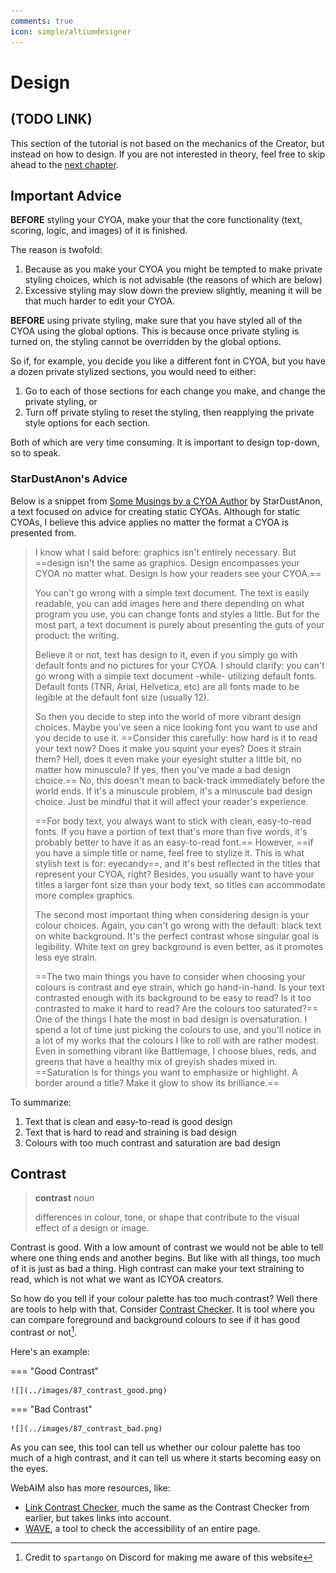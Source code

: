 ```yaml
---
comments: true
icon: simple/altiumdesigner
---
```


# Design

## (TODO LINK)
This section of the tutorial is not based on the mechanics of the Creator, but
instead on how to design. If you are not interested in theory, feel free to
skip ahead to the [next chapter].

## Important Advice
**BEFORE** styling your CYOA, make your that the core functionality (text,
scoring, logic, and images) of it is finished.

The reason is twofold:

1. Because as you make your CYOA you might be tempted to make private styling
   choices, which is not advisable (the reasons of which are below)
2. Excessive styling may slow down the preview slightly, meaning it will be
   that much harder to edit your CYOA.

**BEFORE** using private styling, make sure that you have styled all of the
CYOA using the global options. This is because once private styling is turned
on, the styling cannot be overridden by the global options.

So if, for example, you decide you like a different font in CYOA, but you have
a dozen private stylized sections, you would need to either:

1. Go to each of those sections for each change you make, and change the
   private styling, or
2. Turn off private styling to reset the styling, then reapplying the private
   style options for each section.

Both of which are very time consuming. It is important to design top-down, so
to speak.

### StarDustAnon's Advice
Below is a snippet from [Some Musings by a CYOA Author] by StarDustAnon, a text
focused on advice for creating static CYOAs. Although for static CYOAs, I
believe this advice applies no matter the format a CYOA is presented from.

> I know what I said before: graphics isn't entirely necessary. But ==design
> isn't the same as graphics. Design encompasses your CYOA no matter what.
> Design is how your readers see your CYOA.==
> 
> You can't go wrong with a simple text document. The text is easily readable,
> you can add images here and there depending on what program you use, you can
> change fonts and styles a little. But for the most part, a text document is
> purely about presenting the guts of your product: the writing.
> 
> Believe it or not, text has design to it, even if you simply go with default
> fonts and no pictures for your CYOA. I should clarify: you can't go wrong
> with a simple text document -while- utilizing default fonts. Default fonts
> (TNR, Arial, Helvetica, etc) are all fonts made to be legible at the default
> font size (usually 12). 
> 
> So then you decide to step into the world of more vibrant design choices.
> Maybe you've seen a nice looking font you want to use and you decide to use
> it. ==Consider this carefully: how hard is it to read your text now? Does it
> make you squint your eyes? Does it strain them? Hell, does it even make your
> eyesight stutter a little bit, no matter how minuscule? If yes, then you've
> made a bad design choice.== No, this doesn't mean to back-track immediately
> before the world ends. If it's a minuscule problem, it's a minuscule bad
> design choice. Just be mindful that it will affect your reader's experience.
> 
> ==For body text, you always want to stick with clean, easy-to-read fonts. If
> you have a portion of text that's more than five words, it's probably better
> to have it as an easy-to-read font.== However, ==if you have a simple title
> or name, feel free to stylize it. This is what stylish text is for:
> eyecandy==, and it's best reflected in the titles that represent your CYOA,
> right? Besides, you usually want to have your titles a larger font size than
> your body text, so titles can accommodate more complex graphics.
> 
> The second most important thing when considering design is your colour
> choices. Again, you can't go wrong with the default: black text on white
> background. It's the perfect contrast whose singular goal is legibility.
> White text on grey background is even better, as it promotes less eye strain.
> 
> ==The two main things you have to consider when choosing your colours is
> contrast and eye strain, which go hand-in-hand. Is your text contrasted
> enough with its background to be easy to read? Is it too contrasted to make
> it hard to read? Are the colours too saturated?== One of the things I hate
> the most in bad design is oversaturation. I spend a lot of time just picking
> the colours to use, and you'll notice in a lot of my works that the colours I
> like to roll with are rather modest. Even in something vibrant like
> Battlemage, I choose blues, reds, and greens that have a healthy mix of
> greyish shades mixed in. ==Saturation is for things you want to emphasize or
> highlight. A border around a title? Make it glow to show its brilliance.==

To summarize:

1. Text that is clean and easy-to-read is good design
2. Text that is hard to read and straining is bad design
3. Colours with too much contrast and saturation are bad design

## Contrast
> **contrast**
> *noun*
> 
> differences in colour, tone, or shape that contribute to the visual effect of
> a design or image.

Contrast is good. With a low amount of contrast we would not be able to tell
where one thing ends and another begins. But like with all things, too much of
it is just as bad a thing. High contrast can make your text straining to read,
which is not what we want as ICYOA creators.

So how do you tell if your colour palette has too much contrast? Well there are
tools to help with that. Consider [Contrast Checker]. It is tool where you can
compare foreground and background colours to see if it has good contrast or
not[^1].

Here's an example:

=== "Good Contrast"

    ![](../images/87_contrast_good.png)

=== "Bad Contrast"

    ![](../images/87_contrast_bad.png)

As you can see, this tool can tell us whether our colour palette has too much
of a high contrast, and it can tell us where it starts becoming easy on the
eyes.

WebAIM also has more resources, like:

* [Link Contrast Checker], much the same as the Contrast Checker from earlier,
but takes links into account.
* [WAVE](https://wave.webaim.org/), a tool to check the accessibility of an
entire page.

<!-- Footnotes -->
[^1]: Credit to `spartango` on Discord for making me aware of this website

<!-- URLs -->
[Contrast Checker]: https://webaim.org/resources/contrastchecker/
[Link Contrast Checker]: https://webaim.org/resources/linkcontrastchecker/
[next chapter]: _
[Some Musings by a CYOA Author]: https://pastebin.com/qaL8nDD8